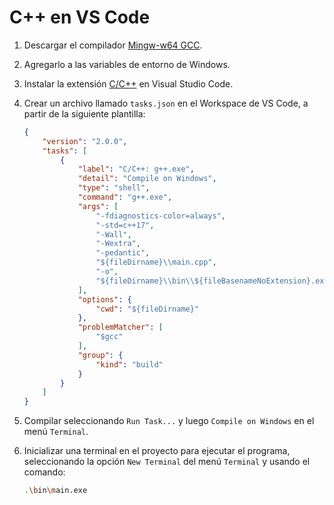 # C++ en VS Code

1. Descargar el compilador [Mingw-w64 GCC](https://github.com/skeeto/w64devkit/releases).

2. Agregarlo a las variables de entorno de Windows.

3. Instalar la extensión [C/C++](https://marketplace.visualstudio.com/items?itemName=ms-vscode.cpptools) en Visual Studio Code.

4. Crear un archivo llamado `tasks.json` en el Workspace de VS Code, a partir de la siguiente plantilla:

    ```json
    {
        "version": "2.0.0",
        "tasks": [
            {
                "label": "C/C++: g++.exe",
                "detail": "Compile on Windows",
                "type": "shell",
                "command": "g++.exe",
                "args": [
                    "-fdiagnostics-color=always",
                    "-std=c++17",
                    "-Wall",
                    "-Wextra",
                    "-pedantic",
                    "${fileDirname}\\main.cpp",
                    "-o",
                    "${fileDirname}\\bin\\${fileBasenameNoExtension}.exe"
                ],
                "options": {
                    "cwd": "${fileDirname}"
                },
                "problemMatcher": [
                    "$gcc"
                ],
                "group": {
                    "kind": "build"
                }
            }
        ]
    }
    ```

5. Compilar seleccionando `Run Task...` y luego `Compile on Windows` en el menú `Terminal`.

6. Inicializar una terminal en el proyecto para ejecutar el programa, seleccionando la opción `New Terminal` del menú `Terminal` y usando el comando:

    ```bash
    .\bin\main.exe
    ```